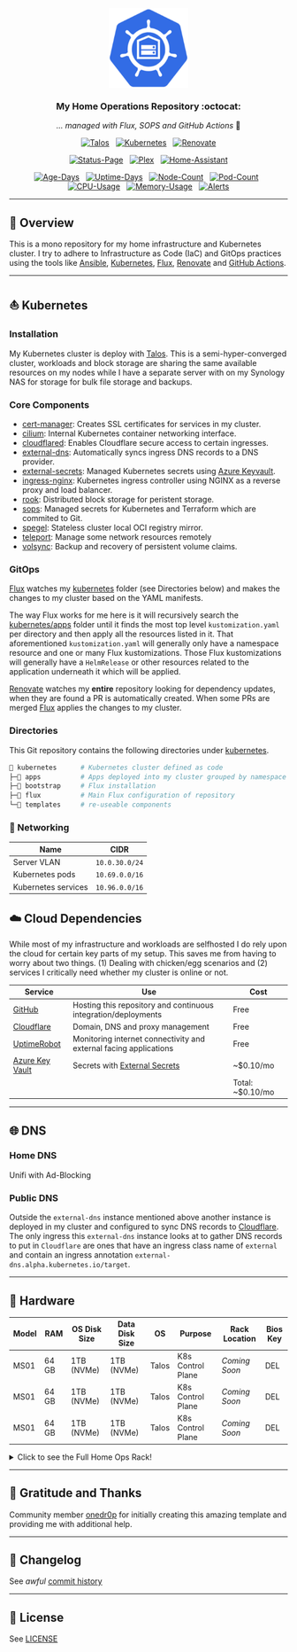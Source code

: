 <div align="center">

<img src="https://raw.githubusercontent.com/binaryn3xus/HomeOps/refs/heads/main/docs/src/assets/logo.png" align="center" width="144px" height="144px"/>

### My Home Operations Repository :octocat:

_... managed with Flux, SOPS and GitHub Actions_ 🤖

</div>

<div align="center">

[![Talos](https://img.shields.io/endpoint?url=https%3A%2F%2Fkromgo.unscfleet.com%2Ftalos_version&style=for-the-badge&logo=talos&logoColor=white&color=blue&label=%20)](https://talos.dev)&nbsp;&nbsp;
[![Kubernetes](https://img.shields.io/endpoint?url=https%3A%2F%2Fkromgo.unscfleet.com%2Fkubernetes_version&style=for-the-badge&logo=kubernetes&logoColor=white&color=blue&label=%20)](https://kubernetes.io)&nbsp;&nbsp;
[![Renovate](https://img.shields.io/github/actions/workflow/status/binaryn3xus/HomeOps/renovate.yaml?branch=main&label=&logo=renovatebot&style=for-the-badge&color=blue)](https://github.com/binaryn3xus/HomeOps/actions/workflows/renovate.yaml)

</div>

<div align="center">

[![Status-Page](https://img.shields.io/uptimerobot/status/m798346386-6bc92c6b1f9748ebbed8708b?color=brightgreeen&label=Status%20Page&style=for-the-badge&logo=statuspage&logoColor=white)](https://status.unscfleet.com)&nbsp;&nbsp;
[![Plex](https://img.shields.io/uptimerobot/status/m792627751-0264dfd72c060e8b390e6398?logo=plex&logoColor=white&color=brightgreeen&label=Plex&style=for-the-badge)](https://plex.tv)&nbsp;&nbsp;
[![Home-Assistant](https://img.shields.io/uptimerobot/status/m792627687-253e54a4fb0305d78f746aef?logo=homeassistant&logoColor=white&color=brightgreeen&label=Home%20Assistant&style=for-the-badge)](https://www.home-assistant.io/)

</div>

<div align="center">

[![Age-Days](https://img.shields.io/endpoint?url=https%3A%2F%2Fkromgo.unscfleet.com%2Fcluster_age_days&style=flat-square&label=Age)](https://github.com/kashalls/kromgo)&nbsp;&nbsp;
[![Uptime-Days](https://img.shields.io/endpoint?url=https%3A%2F%2Fkromgo.unscfleet.com%2Fcluster_uptime_days&style=flat-square&label=Uptime)](https://github.com/kashalls/kromgo)&nbsp;&nbsp;
[![Node-Count](https://img.shields.io/endpoint?url=https%3A%2F%2Fkromgo.unscfleet.com%2Fcluster_node_count&style=flat-square&label=Nodes)](https://github.com/kashalls/kromgo)&nbsp;&nbsp;
[![Pod-Count](https://img.shields.io/endpoint?url=https%3A%2F%2Fkromgo.unscfleet.com%2Fcluster_pod_count&style=flat-square&label=Pods)](https://github.com/kashalls/kromgo)&nbsp;&nbsp;
[![CPU-Usage](https://img.shields.io/endpoint?url=https%3A%2F%2Fkromgo.unscfleet.com%2Fcluster_cpu_usage&style=flat-square&label=CPU)](https://github.com/kashalls/kromgo)&nbsp;&nbsp;
[![Memory-Usage](https://img.shields.io/endpoint?url=https%3A%2F%2Fkromgo.unscfleet.com%2Fcluster_memory_usage&style=flat-square&label=Memory)](https://github.com/kashalls/kromgo)&nbsp;&nbsp;
[![Alerts](https://img.shields.io/endpoint?url=https%3A%2F%2Fkromgo.unscfleet.com%2Fcluster_alert_count&style=flat-square&label=Alerts)](https://github.com/kashalls/kromgo)

</div>

---

## 📖 Overview

This is a mono repository for my home infrastructure and Kubernetes cluster. I try to adhere to Infrastructure as Code (IaC) and GitOps practices using the tools like [Ansible](https://www.ansible.com/), [Kubernetes](https://kubernetes.io/), [Flux](https://github.com/fluxcd/flux2), [Renovate](https://github.com/renovatebot/renovate) and [GitHub Actions](https://github.com/features/actions).

---

## ⛵ Kubernetes

### Installation

My Kubernetes cluster is deploy with [Talos](https://www.talos.dev). This is a semi-hyper-converged cluster, workloads and block storage are sharing the same available resources on my nodes while I have a separate server with on my Synology NAS for storage for bulk file storage and backups.

### Core Components

- [cert-manager](https://github.com/cert-manager/cert-manager): Creates SSL certificates for services in my cluster.
- [cilium](https://github.com/cilium/cilium): Internal Kubernetes container networking interface.
- [cloudflared](https://github.com/cloudflare/cloudflared): Enables Cloudflare secure access to certain ingresses.
- [external-dns](https://github.com/kubernetes-sigs/external-dns): Automatically syncs ingress DNS records to a DNS provider.
- [external-secrets](https://github.com/external-secrets/external-secrets): Managed Kubernetes secrets using [Azure Keyvault](https://azure.microsoft.com/en-us/products/key-vault).
- [ingress-nginx](https://github.com/kubernetes/ingress-nginx): Kubernetes ingress controller using NGINX as a reverse proxy and load balancer.
- [rook](https://github.com/rook/rook): Distributed block storage for peristent storage.
- [sops](https://github.com/getsops/sops): Managed secrets for Kubernetes and Terraform which are commited to Git.
- [spegel](https://github.com/spegel-org/spegel): Stateless cluster local OCI registry mirror.
- [teleport](https://goteleport.com/): Manage some network resources remotely
- [volsync](https://github.com/backube/volsync): Backup and recovery of persistent volume claims.

### GitOps

[Flux](https://github.com/fluxcd/flux2) watches my [kubernetes](./kubernetes/) folder (see Directories below) and makes the changes to my cluster based on the YAML manifests.

The way Flux works for me here is it will recursively search the [kubernetes/apps](./kubernetes/apps) folder until it finds the most top level `kustomization.yaml` per directory and then apply all the resources listed in it. That aforementioned `kustomization.yaml` will generally only have a namespace resource and one or many Flux kustomizations. Those Flux kustomizations will generally have a `HelmRelease` or other resources related to the application underneath it which will be applied.

[Renovate](https://github.com/renovatebot/renovate) watches my **entire** repository looking for dependency updates, when they are found a PR is automatically created. When some PRs are merged [Flux](https://github.com/fluxcd/flux2) applies the changes to my cluster.

### Directories

This Git repository contains the following directories under [kubernetes](./kubernetes/).

```sh
📁 kubernetes      # Kubernetes cluster defined as code
├─📁 apps          # Apps deployed into my cluster grouped by namespace (see below)
├─📁 bootstrap     # Flux installation
├─📁 flux          # Main Flux configuration of repository
└─📁 templates     # re-useable components
```

### 📡 Networking

| Name                | CIDR           |
|---------------------|----------------|
| Server VLAN         | `10.0.30.0/24` |
| Kubernetes pods     | `10.69.0.0/16` |
| Kubernetes services | `10.96.0.0/16` |

## ☁️ Cloud Dependencies

While most of my infrastructure and workloads are selfhosted I do rely upon the cloud for certain key parts of my setup. This saves me from having to worry about two things. (1) Dealing with chicken/egg scenarios and (2) services I critically need whether my cluster is online or not.

| Service                                                                 | Use                                                               | Cost             |
|-------------------------------------------------------------------------|-------------------------------------------------------------------|------------------|
| [GitHub](https://github.com/)                                           | Hosting this repository and continuous integration/deployments    | Free             |
| [Cloudflare](https://www.cloudflare.com/)                               | Domain, DNS and proxy management                                  | Free             |
| [UptimeRobot](https://uptimerobot.com/)                                 | Monitoring internet connectivity and external facing applications | Free             |
| [Azure Key Vault](https://azure.microsoft.com/en-us/products/key-vault) | Secrets with [External Secrets](https://external-secrets.io/)     | ~$0.10/mo        |
|                                                                         |                                                                   | Total: ~$0.10/mo |

---

## 🌐 DNS

### Home DNS

Unifi with Ad-Blocking

### Public DNS

Outside the `external-dns` instance mentioned above another instance is deployed in my cluster and configured to sync DNS records to [Cloudflare](https://www.cloudflare.com/). The only ingress this `external-dns` instance looks at to gather DNS records to put in `Cloudflare` are ones that have an ingress class name of `external` and contain an ingress annotation `external-dns.alpha.kubernetes.io/target`.

---

## 🔧 Hardware

| Model | RAM   | OS Disk Size | Data Disk Size | OS    | Purpose           | Rack Location | Bios Key |
|-------|-------|--------------|----------------|-------|-------------------|---------------|----------|
| MS01  | 64 GB | 1TB (NVMe)   | 1TB (NVMe)     | Talos | K8s Control Plane | _Coming Soon_ | DEL      |
| MS01  | 64 GB | 1TB (NVMe)   | 1TB (NVMe)     | Talos | K8s Control Plane | _Coming Soon_ | DEL      |
| MS01  | 64 GB | 1TB (NVMe)   | 1TB (NVMe)     | Talos | K8s Control Plane | _Coming Soon_ | DEL      |

<details>
  <summary>Click to see the Full Home Ops Rack!</summary>

![ServerRack](/docs/src/assets/ServerRack_20240429.jpg)

</details>

---

## 🤝 Gratitude and Thanks

Community member [onedr0p](https://github.com/onedr0p/) for initially creating this amazing template and providing me with additional help.

---

## 📜 Changelog

See _awful_ [commit history](https://github.com/binaryn3xus/HomeOps/commits/main)

---

## 🔏 License

See [LICENSE](./LICENSE)
